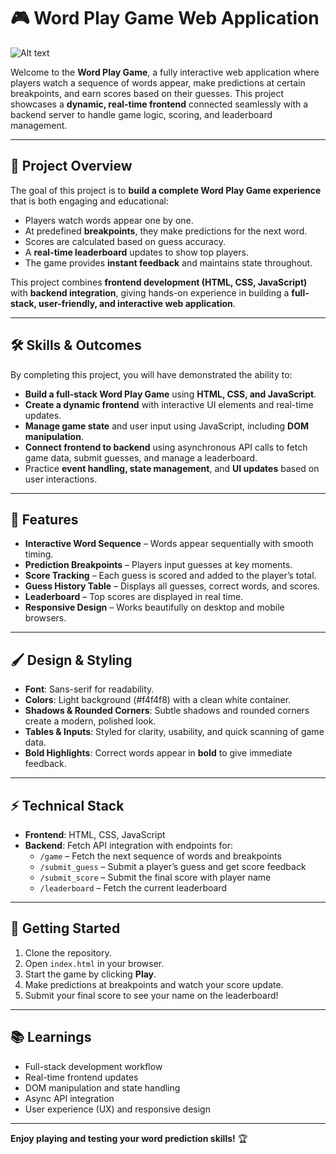 # 🎮 Word Play Game Web Application
![Alt text](/Users/pritikavipin/Documents/LLMgame.png)

Welcome to the **Word Play Game**, a fully interactive web application where players watch a sequence of words appear, make predictions at certain breakpoints, and earn scores based on their guesses. This project showcases a **dynamic, real-time frontend** connected seamlessly with a backend server to handle game logic, scoring, and leaderboard management.

---

## 🌟 Project Overview

The goal of this project is to **build a complete Word Play Game experience** that is both engaging and educational:

- Players watch words appear one by one.
- At predefined **breakpoints**, they make predictions for the next word.
- Scores are calculated based on guess accuracy.
- A **real-time leaderboard** updates to show top players.
- The game provides **instant feedback** and maintains state throughout.

This project combines **frontend development (HTML, CSS, JavaScript)** with **backend integration**, giving hands-on experience in building a **full-stack, user-friendly, and interactive web application**.

---

## 🛠 Skills & Outcomes

By completing this project, you will have demonstrated the ability to:

- **Build a full-stack Word Play Game** using **HTML, CSS, and JavaScript**.
- **Create a dynamic frontend** with interactive UI elements and real-time updates.
- **Manage game state** and user input using JavaScript, including **DOM manipulation**.
- **Connect frontend to backend** using asynchronous API calls to fetch game data, submit guesses, and manage a leaderboard.
- Practice **event handling, state management**, and **UI updates** based on user interactions.

---

## 🎨 Features

- **Interactive Word Sequence** – Words appear sequentially with smooth timing.
- **Prediction Breakpoints** – Players input guesses at key moments.
- **Score Tracking** – Each guess is scored and added to the player’s total.
- **Guess History Table** – Displays all guesses, correct words, and scores.
- **Leaderboard** – Top scores are displayed in real time.
- **Responsive Design** – Works beautifully on desktop and mobile browsers.

---

## 🖌 Design & Styling

- **Font**: Sans-serif for readability.
- **Colors**: Light background (#f4f4f8) with a clean white container.
- **Shadows & Rounded Corners**: Subtle shadows and rounded corners create a modern, polished look.
- **Tables & Inputs**: Styled for clarity, usability, and quick scanning of game data.
- **Bold Highlights**: Correct words appear in **bold** to give immediate feedback.

---

## ⚡ Technical Stack

- **Frontend**: HTML, CSS, JavaScript  
- **Backend**: Fetch API integration with endpoints for:
  - `/game` – Fetch the next sequence of words and breakpoints
  - `/submit_guess` – Submit a player’s guess and get score feedback
  - `/submit_score` – Submit the final score with player name
  - `/leaderboard` – Fetch the current leaderboard

---

## 🚀 Getting Started

1. Clone the repository.  
2. Open `index.html` in your browser.  
3. Start the game by clicking **Play**.  
4. Make predictions at breakpoints and watch your score update.  
5. Submit your final score to see your name on the leaderboard!

---

## 📚 Learnings

- Full-stack development workflow
- Real-time frontend updates
- DOM manipulation and state handling
- Async API integration
- User experience (UX) and responsive design

---

**Enjoy playing and testing your word prediction skills!** 🏆
